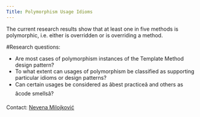 ```yaml
---
Title: Polymorphism Usage Idioms
---
```


The current research results show that at least one in five methods is polymorphic, i.e. either is overridden or is overriding a method. 

#Research questions:

-  Are most cases of polymorphism instances of the Template Method design pattern? 
-  To what extent can usages of polymorphism be classified as supporting particular idioms or design patterns? 
-  Can certain usages be considered as âbest practiceâ and others as âcode smellsâ?

Contact: [Nevena Milojković](%base_url%/staff/Milojkovic)

